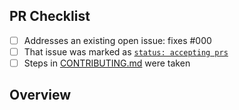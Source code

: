 <!-- 👋 Hi, thanks for sending a PR to eslint-plugin-package-json! 💖.
Please fill out all fields below and make sure each item is true and [x] checked.
Otherwise we may not be able to review your PR. -->

## PR Checklist

- [ ] Addresses an existing open issue: fixes #000
- [ ] That issue was marked as [`status: accepting prs`](https://github.com/JoshuaKGoldberg/eslint-plugin-package-json/issues?q=is%3Aopen+is%3Aissue+label%3A%22status%3A+accepting+prs%22)
- [ ] Steps in [CONTRIBUTING.md](https://github.com/JoshuaKGoldberg/eslint-plugin-package-json/blob/main/.github/CONTRIBUTING.md) were taken

## Overview

<!-- Description of what is changed and how the code change does that. -->
